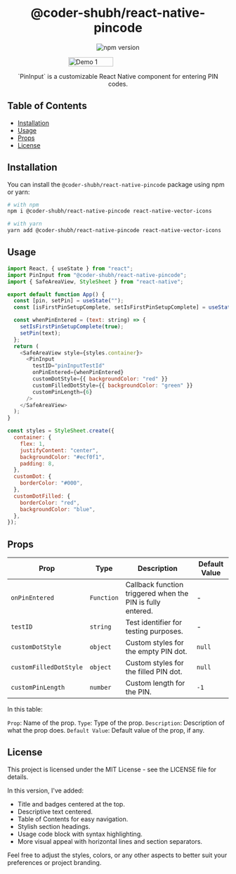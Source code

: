 <!-- Title -->
<h1 align="center">@coder-shubh/react-native-pincode</h1>

<!-- Badges -->
<p align="center">
  <img src="https://img.shields.io/npm/v/@coder-shubh/react-native-pincode" alt="npm version">
  <!-- Add any other badges here -->
</p>

<div style="display: flex; flex-direction: row; justify-content: center; align-items: center;">
  <!-- First GIF -->
  <img src="https://raw.githubusercontent.com/coder-shubh/react-native-PINcode/master/src/assets/vido.gif" alt="Demo 1" width="45%">
</div>

<!-- Description -->
<p align="center">
  `PinInput` is a customizable React Native component for entering PIN codes.
</p>

<!-- Table of Contents -->
<h2>Table of Contents</h2>

- [Installation](#installation)
- [Usage](#usage)
- [Props](#props)
- [License](#license)

<!-- Installation -->
<h2>Installation</h2>

You can install the `@coder-shubh/react-native-pincode` package using npm or yarn:

```bash
# with npm
npm i @coder-shubh/react-native-pincode react-native-vector-icons

# with yarn
yarn add @coder-shubh/react-native-pincode react-native-vector-icons
```

<!-- Usage -->
<h2>Usage</h2>

```js
import React, { useState } from "react";
import PinInput from "@coder-shubh/react-native-pincode";
import { SafeAreaView, StyleSheet } from "react-native";

export default function App() {
  const [pin, setPin] = useState("");
  const [isFirstPinSetupComplete, setIsFirstPinSetupComplete] = useState(false);

  const whenPinEntered = (text: string) => {
    setIsFirstPinSetupComplete(true);
    setPin(text);
  };
  return (
    <SafeAreaView style={styles.container}>
      <PinInput
        testID="pinInputTestId"
        onPinEntered={whenPinEntered}
        customDotStyle={{ backgroundColor: "red" }}
        customFilledDotStyle={{ backgroundColor: "green" }}
        customPinLength={6}
      />
    </SafeAreaView>
  );
}

const styles = StyleSheet.create({
  container: {
    flex: 1,
    justifyContent: "center",
    backgroundColor: "#ecf0f1",
    padding: 8,
  },
  customDot: {
    borderColor: "#000",
  },
  customDotFilled: {
    borderColor: "red",
    backgroundColor: "blue",
  },
});
```

<!-- Props -->
<h2>Props</h2>

| Prop                    | Type                                   | Description                                   | Default Value |
| ----------------------- | -------------------------------------- | --------------------------------------------- | ------------- |
| `onPinEntered`          | `Function`                             | Callback function triggered when the PIN is fully entered. | -             |
| `testID`                | `string`                               | Test identifier for testing purposes.         | -             |
| `customDotStyle`        | `object`                               | Custom styles for the empty PIN dot.         | `null`        |
| `customFilledDotStyle`  | `object`                               | Custom styles for the filled PIN dot.        | `null`        |
| `customPinLength`       | `number`                               | Custom length for the PIN.                   | `-1`          |

In this table:

`Prop`: Name of the prop.
`Type`: Type of the prop.
`Description`: Description of what the prop does.
`Default Value`: Default value of the prop, if any.

<!-- License -->
<h2>License</h2>

This project is licensed under the MIT License - see the LICENSE file for details.

In this version, I've added:

- Title and badges centered at the top.
- Descriptive text centered.
- Table of Contents for easy navigation.
- Stylish section headings.
- Usage code block with syntax highlighting.
- More visual appeal with horizontal lines and section separators.

Feel free to adjust the styles, colors, or any other aspects to better suit your preferences or project branding.

